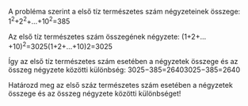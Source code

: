 A probléma szerint a első tíz természetes szám négyzeteinek összege: 1<sup>2</sup>+2<sup>2</sup>+…+10<sup>2</sup>=385

Az első tíz természetes szám összegének négyzete: (1+2+…+10)<sup>2</sup>=3025(1+2+…+10)2=3025

Így az első tíz természetes szám esetében a négyzetek összege és az összeg négyzete közötti különbség: 3025−385=26403025−385=2640

Határozd meg az első száz természetes szám esetében a négyzetek összege és az összeg négyzete közötti különbséget!